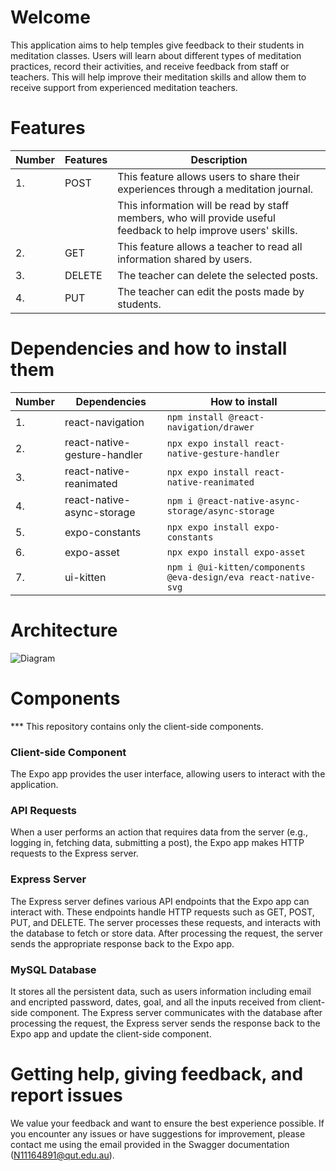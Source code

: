 # Welcome
This application aims to help temples give feedback to their students in meditation classes. Users will learn about different types of meditation practices, record their activities, and receive feedback from staff or teachers. This will help improve their meditation skills and allow them to receive support from experienced meditation teachers.

# Features

<!-- prettier-ignore -->
| **Number** |    **Features** |                                                **Description**                                                 |      
|------------|-----------------|----------------------------------------------------------------------------------------------------------------|
| 1.         |       POST      | This feature allows users to share their experiences through a meditation journal.                             |
|            |                 | This information will be read by staff members, who will provide useful feedback to help improve users' skills.|      
| 2.         |       GET       | This feature allows a teacher to read all information shared by users.                                         |
| 3.         |       DELETE    | The teacher can delete the selected posts.                                                                     |  
| 4.         |       PUT       | The teacher can edit the posts made by students.                                                               |

# Dependencies and how to install them

<!-- prettier-ignore -->
| **Number** |         **Dependencies**        | **How to install**                                                 |   
|------------|---------------------------------|--------------------------------------------------------------------| 
| 1.         | react-navigation                | ```npm install @react-navigation/drawer```                         |   
| 2.         | react-native-gesture-handler    | ```npx expo install react-native-gesture-handler```                |   
| 3.         | react-native-reanimated         | ```npx expo install react-native-reanimated```                     |
| 4.         | react-native-async-storage      | ```npm i @react-native-async-storage/async-storage ```             |
| 5.         | expo-constants                  | ```npx expo install expo-constants  ```                            |
| 6.         | expo-asset                      | ```npx expo install expo-asset```                                  |
| 7.         | ui-kitten                       | ```npm i @ui-kitten/components @eva-design/eva react-native-svg``` |

# Architecture

![Diagram](https://i.ibb.co/swPfFPw/Image.png)

# Components
*** This repository contains only the client-side components.

### Client-side Component

The Expo app provides the user interface, allowing users to interact with the application.

### API Requests

When a user performs an action that requires data from the server (e.g., logging in, fetching data, submitting a post), the Expo app makes HTTP requests to the Express server.

### Express Server

The Express server defines various API endpoints that the Expo app can interact with. These endpoints handle HTTP requests such as GET, POST, PUT, and DELETE.
The server processes these requests, and interacts with the database to fetch or store data. After processing the request, the server sends the appropriate response back to the Expo app.

### MySQL Database

It stores all the persistent data, such as users information including email and encripted password, dates, goal, and all the inputs received from client-side component. The Express server communicates with the database after processing the request, the Express server sends the response back to the Expo app and update the client-side component.

# Getting help, giving feedback, and report issues

We value your feedback and want to ensure the best experience possible. If you encounter any issues or have suggestions for improvement, please contact me using the email provided in the Swagger documentation (N11164891@qut.edu.au).
